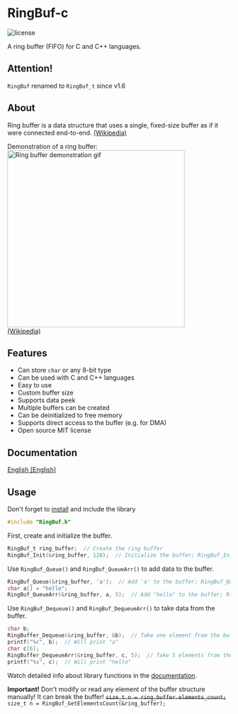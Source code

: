 # RingBuf-c

![license](https://img.shields.io/github/license/t1m013y/RingBuf-c)

A ring buffer (FIFO) for C and C++ languages.

## Attention!

`RingBuf` renamed to `RingBuf_t` since v1.6

## About
Ring buffer is a data structure that uses a single, fixed-size buffer as if it were connected end-to-end. [\(Wikipedia\)](https://en.wikipedia.org/wiki/Circular_buffer)

Demonstration of a ring buffer:  
<img src="https://upload.wikimedia.org/wikipedia/commons/f/fd/Circular_Buffer_Animation.gif" alt="Ring buffer demonstration gif" width=400></img>  
[\(Wikipedia\)](https://en.wikipedia.org/wiki/Circular_buffer)

## Features
* Can store `char` or any 8-bit type
* Can be used with C and C++ languages
* Easy to use
* Custom buffer size
* Supports data peek
* Multiple buffers can be created
* Can be deinitialized to free memory
* Supports direct access to the buffer (e.g. for DMA)
* Open source MIT license

## Documentation
[English \[English\]](DOCS.md)

## Usage
Don't forget to [install](#Installation) and include the library
```c
#include "RingBuf.h"
```

First, create and initialize the buffer.
```c
RingBuf_t ring_buffer;  // Create the ring buffer
RingBuf_Init(&ring_buffer, 128);  // Initialize the buffer; RingBuf_Init(pointer to buffer, buffer size)
```

Use `RingBuf_Queue()` and `RingBuf_QueueArr()` to add data to the buffer.
```c
RingBuf_Queue(&ring_buffer, 'a');  // Add 'a' to the buffer; RingBuf_Queue(pointer to buffer, data)
char a[] = "hello";
RingBuf_QueueArr(&ring_buffer, a, 5);  // Add "hello" to the buffer; RingBuf_QueueArr(pointer to buffer, pointer to data array, data size)
```

Use `RingBuf_Dequeue()` and `RingBuf_DequeueArr()` to take data from the buffer.
```c
char b;
RingBuffer_Dequeue(&ring_buffer, &b);  // Take one element from the buffer and save to b; RingBuffer_Dequeue(pointer to buffer, pointer to variable to save)
printf("%c", b);  // Will print "a"
char c[6];
RingBuffer_DequeueArr(&ring_buffer, c, 5);  // Take 5 elements from the buffer and save to c; RingBuffer_DequeueArr(pointer to buffer, pointer to array to save, data size)
printf("%s", c);  // Will print "hello"
```

Watch detailed info about library functions in the [documentation](#Documentation).

**Important!** Don't modify or read any element of the buffer structure manually! It can break the buffer! ~~`size_t n = ring_buffer.elements_count;`~~ `size_t n = RingBuf_GetElementsCount(&ring_buffer);`
